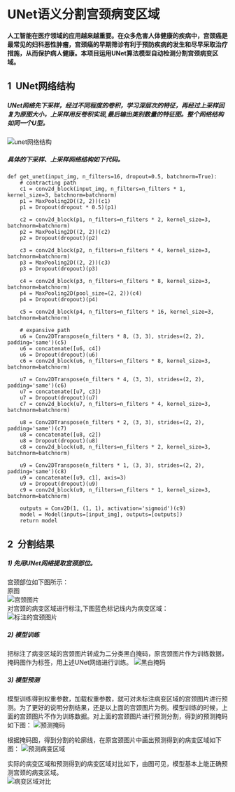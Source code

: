# UNet语义分割宫颈病变区域
#### 人工智能在医疗领域的应用越来越重要。在众多危害人体健康的疾病中，宫颈癌是最常见的妇科恶性肿瘤，宫颈癌的早期筛诊有利于预防疾病的发生和尽早采取治疗措施，从而保护病人健康。本项目运用UNet算法模型自动检测分割宫颈病变区域。

## 1 &nbsp;UNet网络结构
##### UNet网络先下采样，经过不同程度的卷积，学习深层次的特征，再经过上采样回复为原图大小，上采样用反卷积实现,最后输出类别数量的特征图。整个网络结构如同一个U型。
![unet网络结构](./image/unet.png)  

##### 具体的下采样、上采样网络结构如下代码。
	def get_unet(input_img, n_filters=16, dropout=0.5, batchnorm=True):
	    # contracting path
	    c1 = conv2d_block(input_img, n_filters=n_filters * 1, kernel_size=3, batchnorm=batchnorm)
	    p1 = MaxPooling2D((2, 2))(c1)
	    p1 = Dropout(dropout * 0.5)(p1)
	
	    c2 = conv2d_block(p1, n_filters=n_filters * 2, kernel_size=3, batchnorm=batchnorm)
	    p2 = MaxPooling2D((2, 2))(c2)
	    p2 = Dropout(dropout)(p2)
	
	    c3 = conv2d_block(p2, n_filters=n_filters * 4, kernel_size=3, batchnorm=batchnorm)
	    p3 = MaxPooling2D((2, 2))(c3)
	    p3 = Dropout(dropout)(p3)
	
	    c4 = conv2d_block(p3, n_filters=n_filters * 8, kernel_size=3, batchnorm=batchnorm)
	    p4 = MaxPooling2D(pool_size=(2, 2))(c4)
	    p4 = Dropout(dropout)(p4)
	
	    c5 = conv2d_block(p4, n_filters=n_filters * 16, kernel_size=3, batchnorm=batchnorm)
	
	    # expansive path
	    u6 = Conv2DTranspose(n_filters * 8, (3, 3), strides=(2, 2), padding='same')(c5)
	    u6 = concatenate([u6, c4])
	    u6 = Dropout(dropout)(u6)
	    c6 = conv2d_block(u6, n_filters=n_filters * 8, kernel_size=3, batchnorm=batchnorm)
	
	    u7 = Conv2DTranspose(n_filters * 4, (3, 3), strides=(2, 2), padding='same')(c6)
	    u7 = concatenate([u7, c3])
	    u7 = Dropout(dropout)(u7)
	    c7 = conv2d_block(u7, n_filters=n_filters * 4, kernel_size=3, batchnorm=batchnorm)
	
	    u8 = Conv2DTranspose(n_filters * 2, (3, 3), strides=(2, 2), padding='same')(c7)
	    u8 = concatenate([u8, c2])
	    u8 = Dropout(dropout)(u8)
	    c8 = conv2d_block(u8, n_filters=n_filters * 2, kernel_size=3, batchnorm=batchnorm)
	
	    u9 = Conv2DTranspose(n_filters * 1, (3, 3), strides=(2, 2), padding='same')(c8)
	    u9 = concatenate([u9, c1], axis=3)
	    u9 = Dropout(dropout)(u9)
	    c9 = conv2d_block(u9, n_filters=n_filters * 1, kernel_size=3, batchnorm=batchnorm)
	
	    outputs = Conv2D(1, (1, 1), activation='sigmoid')(c9)
	    model = Model(inputs=[input_img], outputs=[outputs])
	    return model

 

## 2 &nbsp;分割结果 
##### 1) 先用UNet网络提取宫颈部位。
宫颈部位如下图所示：  
原图      
![宫颈图片](./image/cervix.jpg)  
对宫颈的病变区域进行标注,下图蓝色标记线内为病变区域：  
![标注的宫颈图片](./image/contour.jpg)

##### 2) 模型训练
把标注了病变区域的宫颈图片转成为二分类黑白掩码，原宫颈图片作为训练数据，掩码图作为标签，用上述UNet网络进行训练。
![黑白掩码](./image/mask.png)  

##### 3) 模型预测
模型训练得到权重参数，加载权重参数，就可对未标注病变区域的宫颈图片进行预测。为了更好的说明分割结果，还是以上面的宫颈图片为例。模型训练的时候，上面的宫颈图片不作为训练数据。对上面的宫颈图片进行预测分割，得到的预测掩码如下图：
![预测掩码](./image/mask_pred.png) 

根据掩码图，得到分割的轮廓线，在原宫颈图片中画出预测得到的病变区域如下图：
![预测病变区域](./image/contour_pred.jpg) 
 
实际的病变区域和预测得到的病变区域对比如下，由图可见，模型基本上能正确预测宫颈的病变区域。      
![病变区域对比](./image/contour_ori_pred.jpg)  